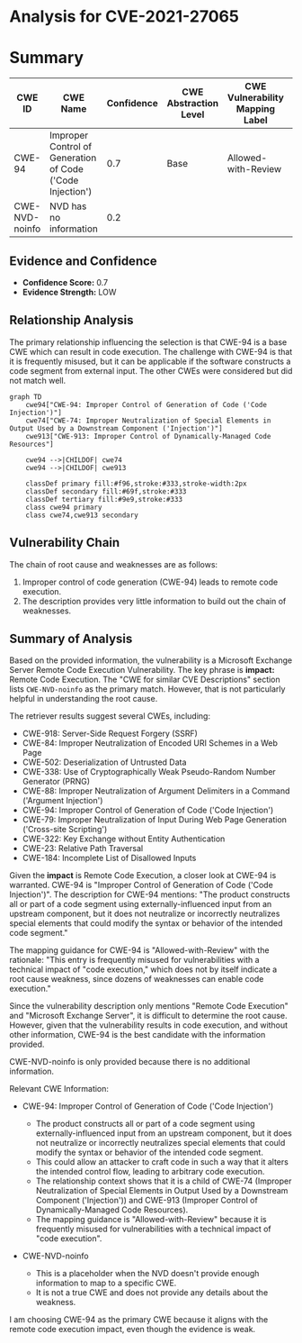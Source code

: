 # Analysis for CVE-2021-27065

# Summary
| CWE ID | CWE Name | Confidence | CWE Abstraction Level | CWE Vulnerability Mapping Label | CWE-Vulnerability Mapping Notes |
|---|---|---|---|---|---|
| CWE-94 | Improper Control of Generation of Code ('Code Injection') | 0.7 | Base | Allowed-with-Review | Primary CWE |
| CWE-NVD-noinfo | NVD has no information | 0.2 |   |   | Secondary Candidate |

## Evidence and Confidence

*   **Confidence Score:** 0.7
*   **Evidence Strength:** LOW

## Relationship Analysis
The primary relationship influencing the selection is that CWE-94 is a base CWE which can result in code execution. The challenge with CWE-94 is that it is frequently misused, but it can be applicable if the software constructs a code segment from external input. The other CWEs were considered but did not match well.

```mermaid
graph TD
    cwe94["CWE-94: Improper Control of Generation of Code ('Code Injection')"]
    cwe74["CWE-74: Improper Neutralization of Special Elements in Output Used by a Downstream Component ('Injection')"]
    cwe913["CWE-913: Improper Control of Dynamically-Managed Code Resources"]
    
    cwe94 -->|CHILDOF| cwe74
    cwe94 -->|CHILDOF| cwe913
    
    classDef primary fill:#f96,stroke:#333,stroke-width:2px
    classDef secondary fill:#69f,stroke:#333
    classDef tertiary fill:#9e9,stroke:#333
    class cwe94 primary
    class cwe74,cwe913 secondary
```

## Vulnerability Chain
The chain of root cause and weaknesses are as follows:
1.  Improper control of code generation (CWE-94) leads to remote code execution.
2.  The description provides very little information to build out the chain of weaknesses.

## Summary of Analysis
Based on the provided information, the vulnerability is a Microsoft Exchange Server Remote Code Execution Vulnerability. The key phrase is **impact:** Remote Code Execution. The "CWE for similar CVE Descriptions" section lists `CWE-NVD-noinfo` as the primary match. However, that is not particularly helpful in understanding the root cause.

The retriever results suggest several CWEs, including:
*   CWE-918: Server-Side Request Forgery (SSRF)
*   CWE-84: Improper Neutralization of Encoded URI Schemes in a Web Page
*   CWE-502: Deserialization of Untrusted Data
*   CWE-338: Use of Cryptographically Weak Pseudo-Random Number Generator (PRNG)
*   CWE-88: Improper Neutralization of Argument Delimiters in a Command ('Argument Injection')
*   CWE-94: Improper Control of Generation of Code ('Code Injection')
*   CWE-79: Improper Neutralization of Input During Web Page Generation ('Cross-site Scripting')
*   CWE-322: Key Exchange without Entity Authentication
*   CWE-23: Relative Path Traversal
*   CWE-184: Incomplete List of Disallowed Inputs

Given the **impact** is Remote Code Execution, a closer look at CWE-94 is warranted. CWE-94 is "Improper Control of Generation of Code ('Code Injection')". The description for CWE-94 mentions: "The product constructs all or part of a code segment using externally-influenced input from an upstream component, but it does not neutralize or incorrectly neutralizes special elements that could modify the syntax or behavior of the intended code segment."

The mapping guidance for CWE-94 is "Allowed-with-Review" with the rationale: "This entry is frequently misused for vulnerabilities with a technical impact of "code execution," which does not by itself indicate a root cause weakness, since dozens of weaknesses can enable code execution."

Since the vulnerability description only mentions "Remote Code Execution" and "Microsoft Exchange Server", it is difficult to determine the root cause. However, given that the vulnerability results in code execution, and without other information, CWE-94 is the best candidate with the information provided.

CWE-NVD-noinfo is only provided because there is no additional information.

Relevant CWE Information:
*   CWE-94: Improper Control of Generation of Code ('Code Injection')
    *   The product constructs all or part of a code segment using externally-influenced input from an upstream component, but it does not neutralize or incorrectly neutralizes special elements that could modify the syntax or behavior of the intended code segment.
    *   This could allow an attacker to craft code in such a way that it alters the intended control flow, leading to arbitrary code execution.
    *   The relationship context shows that it is a child of CWE-74 (Improper Neutralization of Special Elements in Output Used by a Downstream Component ('Injection')) and CWE-913 (Improper Control of Dynamically-Managed Code Resources).
    *   The mapping guidance is "Allowed-with-Review" because it is frequently misused for vulnerabilities with a technical impact of "code execution".

*   CWE-NVD-noinfo
    *   This is a placeholder when the NVD doesn't provide enough information to map to a specific CWE.
    *   It is not a true CWE and does not provide any details about the weakness.

I am choosing CWE-94 as the primary CWE because it aligns with the remote code execution impact, even though the evidence is weak.